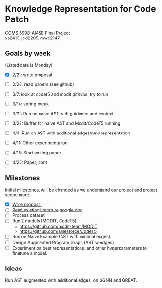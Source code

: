 # Knowledge Representation for Code Patch

COMS 6998-AI4SE Final Project<br>
xs2413, jed2205, mwc2147

## Goals by week
(Listed date is Monday)  
- [X] 2/21: write proposal  
- [ ] 2/28: read papers (see github)  
- [ ] 3/7: look at codet5 and modit githubs, try to run  
- [ ] 3/14: spring break  
- [ ] 3/21: Run on naive AST with guidance and context  
- [ ] 3/28: Buffer for naive AST and Modit/CodeT5 running  
- [ ] 4/4: Run on AST with additional edges/new representation  
- [ ] 4/11: Other experimentation  
- [ ] 4/18: Start writing paper  
- [ ] 4/25: Paper, cont  


## Milestones
Initial milestones, will be changed as we understand our project and project scope more.

- [X] [Write proposal](proposal.md)
- [ ] [Read existing literature](literature-review.md) [google doc](https://docs.google.com/document/d/1s_e9VpnIOLiNnm1THlntOEr0alLpCtnSd7c3iB3WYAI/edit)
- [ ] Process dataset
- [ ] Run 2 models (MODIT, CodeT5)  
    - https://github.com/modit-team/MODIT
    - https://github.com/salesforce/CodeT5 
- [ ] Run on Naive Example (AST with minimal edges)
- [ ] Design Augmented Program Graph (AST w edges)
- [ ] Experiment on best representations, and other hyperparameters to finetune a model.

## Ideas
Run AST augmented with additional edges, on GGNN and GREAT.
